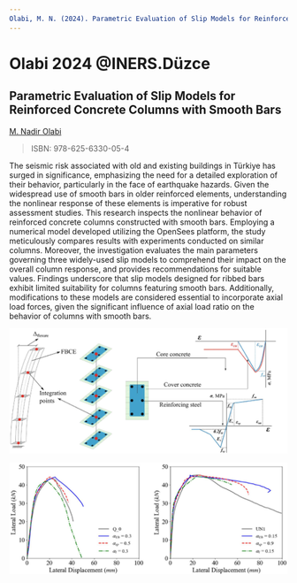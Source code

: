 ```yaml
---
Olabi, M. N. (2024). Parametric Evaluation of Slip Models for Reinforced Concrete Columns with Smooth Bars. In 5th International Engineering Research Symposium: Proceeding Book (pp. 128–136). Düzce University.
---
```


Olabi 2024 @INERS.Düzce
===

Parametric Evaluation of Slip Models for Reinforced Concrete Columns with Smooth Bars
---

[M. Nadir Olabi](https://scholar.google.com/citations?user=w6WuU8sAAAAJ&hl=en&oi=ao)

> ISBN: 978-625-6330-05-4

The seismic risk associated with old and existing buildings in Türkiye has surged in significance, emphasizing the need for a detailed exploration of their behavior, particularly in the face of earthquake hazards. Given the widespread use of smooth bars in older reinforced elements, understanding the nonlinear response of these elements is imperative for robust assessment studies. This research inspects the nonlinear behavior of reinforced concrete columns constructed with smooth bars. Employing a numerical model developed utilizing the OpenSees platform, the study meticulously compares results with experiments conducted on similar columns. Moreover, the investigation evaluates the main parameters governing three widely-used slip models to comprehend their impact on the overall column response, and provides recommendations for suitable values. Findings underscore that slip models designed for ribbed bars exhibit limited suitability for columns featuring smooth bars. Additionally, modifications to these models are considered essential to incorporate axial load forces, given the significant influence of axial load ratio on the behavior of columns with smooth bars.

![Fig. 5. Fiber Beam-Column Element Model using the forceBeamColumn, and Material Models assigned to fibers](vx_images/532472643058832.png)

![Fig. 7. Experimental vs numerical utilizing slip model](vx_images/51224664595949.png)

